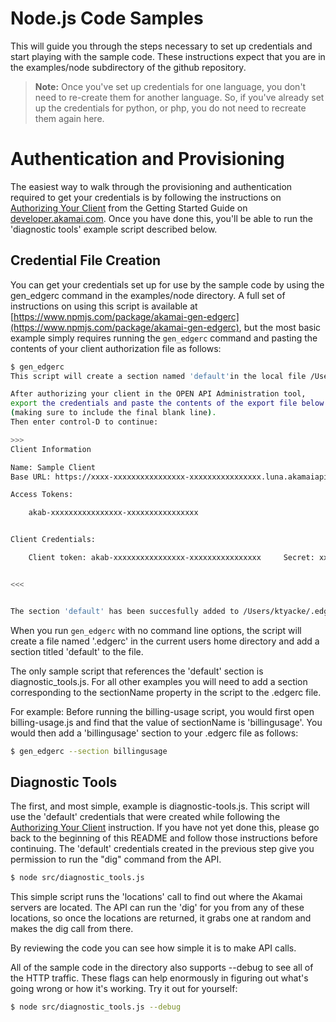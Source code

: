 # Node.js Code Samples

This will guide you through the steps necessary to set up credentials and start playing with the sample code. These instructions expect that you are in the examples/node subdirectory of the github repository.

> __Note:__ Once you've set up credentials for one language, you don't need to re-create them for another language. So, if you've already set up the credentials for python, or php, you do not need to recreate them again here.

# Authentication and Provisioning
The easiest way to walk through the provisioning and authentication required to get your credentials is by following the instructions on [Authorizing Your Client](https://developer.akamai.com/introduction/Prov_Creds.html) from the Getting Started Guide on [developer.akamai.com](https://developer.akamai.com). Once you have done this, you'll be able to run the 'diagnostic tools' example script described below.

## Credential File Creation
You can get your credentials set up for use by the sample code by using the gen_edgerc command in the examples/node directory. A full set of instructions on using this script is available at [https://www.npmjs.com/package/akamai-gen-edgerc](https://www.npmjs.com/package/akamai-gen-edgerc), but the most basic example simply requires running the `gen_edgerc` command and pasting the contents of your client authorization file as follows:

```bash
$ gen_edgerc 
This script will create a section named 'default'in the local file /Users/ktyacke/.edgerc.

After authorizing your client in the OPEN API Administration tool, 
export the credentials and paste the contents of the export file below 
(making sure to include the final blank line). 
Then enter control-D to continue: 

>>>
Client Information

Name: Sample Client
Base URL: https://xxxx-xxxxxxxxxxxxxxxx-xxxxxxxxxxxxxxxx.luna.akamaiapis.net/

Access Tokens:

    akab-xxxxxxxxxxxxxxxx-xxxxxxxxxxxxxxxx


Client Credentials:

    Client token: akab-xxxxxxxxxxxxxxxx-xxxxxxxxxxxxxxxx     Secret: xxxxxxxxxxxxxxxxxxxxxxxxxxxx+xxxxxxxxxxxxxx=


<<<


The section 'default' has been succesfully added to /Users/ktyacke/.edgerc
``` 

When you run `gen_edgerc` with no command line options, the script will create a file named '.edgerc' in the current users home directory and add a section titled 'default' to the file. 

The only sample script that references the 'default' section is diagnostic_tools.js. For all other examples you will need to add a section corresponding to the sectionName property in the script to the .edgerc file. 

For example: Before running the billing-usage script, you would first open billing-usage.js and find that the value of sectionName is 'billingusage'. You would then add a 'billingusage' section to your .edgerc file as follows:

```bash
$ gen_edgerc --section billingusage
```

## Diagnostic Tools
The first, and most simple, example is diagnostic-tools.js. This script will use the 'default' credentials that were created while following the [Authorizing Your Client](https://developer.akamai.com/introduction/Prov_Creds.html) instruction. If you have not yet done this, please go back to the beginning of this README and follow those instructions before continuing. The 'default' credentials created in the previous step give you permission to run the "dig" command from the API.

``` bash
$ node src/diagnostic_tools.js
```

This simple script runs the 'locations' call to find out where the Akamai servers are located. The API can run the 'dig' for you from any of these locations, so once the locations are returned, it grabs one at random and makes the dig call from there.

By reviewing the code you can see how simple it is to make API calls.

All of the sample code in the directory also supports --debug to see all of the HTTP traffic.  These flags can help enormously in figuring out what's going wrong or how it's working. Try it out for yourself:

``` bash
$ node src/diagnostic_tools.js --debug
```


